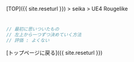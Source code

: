 [TOP]({{ site.reseturl }}) > seika > UE4 Rougelike

# 

```cpp
// 最初に思いついたもの 
// 左上から一つずつ決めていく方法
// 評価 : よくない


```


[トップページに戻る]({{ site.reseturl }})
